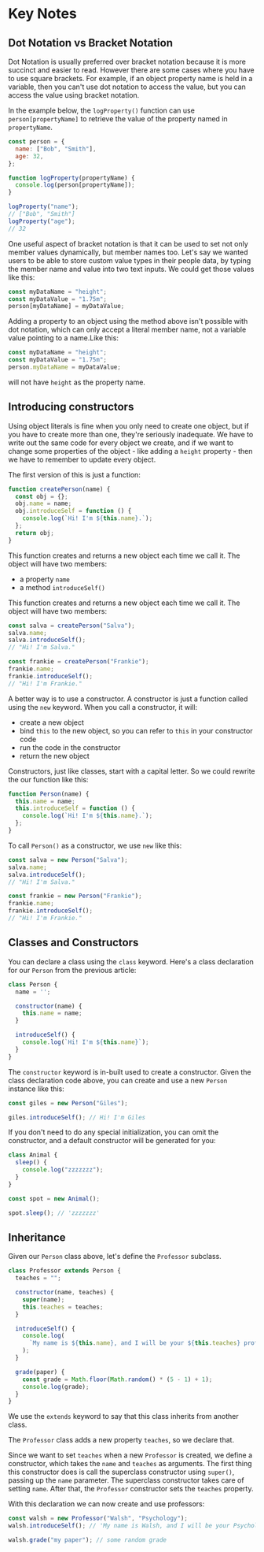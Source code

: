 # Key Notes

## Dot Notation vs Bracket Notation

Dot Notation is usually preferred over bracket notation because it is more succinct and easier to read. However there are some cases where you have to use square brackets. For example, if an object property name is held in a variable, then you can't use dot notation to access the value, but you can access the value using bracket notation.

In the example below, the `logProperty()` function can use `person[propertyName]` to retrieve the value of the property named in `propertyName`.

```JavaScript
const person = {
  name: ["Bob", "Smith"],
  age: 32,
};

function logProperty(propertyName) {
  console.log(person[propertyName]);
}

logProperty("name");
// ["Bob", "Smith"]
logProperty("age");
// 32
```

One useful aspect of bracket notation is that it can be used to set not only member values dynamically, but member names too. Let's say we wanted users to be able to store custom value types in their people data, by typing the member name and value into two text inputs. We could get those values like this:

```JavaScript
const myDataName = "height";
const myDataValue = "1.75m";
person[myDataName] = myDataValue;
```

Adding a property to an object using the method above isn't possible with dot notation, which can only accept a literal member name, not a variable value pointing to a name.Like this:

```JavaScript
const myDataName = "height";
const myDataValue = "1.75m";
person.myDataName = myDataValue;
```

will not have `height` as the property name.

## Introducing constructors

Using object literals is fine when you only need to create one object, but if you have to create more than one, they're seriously inadequate. We have to write out the same code for every object we create, and if we want to change some properties of the object - like adding a `height` property - then we have to remember to update every object.

The first version of this is just a function:

```JavaScript
function createPerson(name) {
  const obj = {};
  obj.name = name;
  obj.introduceSelf = function () {
    console.log(`Hi! I'm ${this.name}.`);
  };
  return obj;
}
```

This function creates and returns a new object each time we call it. The object will have two members:

- a property `name`
- a method `introduceSelf()`

This function creates and returns a new object each time we call it. The object will have two members:

```JavaScript
const salva = createPerson("Salva");
salva.name;
salva.introduceSelf();
// "Hi! I'm Salva."

const frankie = createPerson("Frankie");
frankie.name;
frankie.introduceSelf();
// "Hi! I'm Frankie."
```

A better way is to use a constructor. A constructor is just a function called using the `new` keyword. When you call a constructor, it will:

- create a new object
- bind `this` to the new object, so you can refer to `this` in your constructor code
- run the code in the constructor
- return the new object

Constructors, just like classes, start with a capital letter. So we could rewrite the our function like this:

```JavaScript
function Person(name) {
  this.name = name;
  this.introduceSelf = function () {
    console.log(`Hi! I'm ${this.name}.`);
  };
}
```

To call `Person()` as a constructor, we use `new` like this:

```JavaScript
const salva = new Person("Salva");
salva.name;
salva.introduceSelf();
// "Hi! I'm Salva."

const frankie = new Person("Frankie");
frankie.name;
frankie.introduceSelf();
// "Hi! I'm Frankie."
```

## Classes and Constructors

You can declare a class using the `class` keyword. Here's a class declaration for our `Person` from the previous article:

```JavaScript
class Person {
  name = '';

  constructor(name) {
    this.name = name;
  }

  introduceSelf() {
    console.log(`Hi! I'm ${this.name}`);
  }
}
```

The `constructor` keyword is in-built used to create a constructor.
Given the class declaration code above, you can create and use a new `Person` instance like this:

```JavaScript
const giles = new Person("Giles");

giles.introduceSelf(); // Hi! I'm Giles
```

If you don't need to do any special initialization, you can omit the constructor, and a default constructor will be generated for you:

```JavaScript
class Animal {
  sleep() {
    console.log("zzzzzzz");
  }
}

const spot = new Animal();

spot.sleep(); // 'zzzzzzz'
```

## Inheritance

Given our `Person` class above, let's define the `Professor` subclass.

```JavaScript
class Professor extends Person {
  teaches = "";

  constructor(name, teaches) {
    super(name);
    this.teaches = teaches;
  }

  introduceSelf() {
    console.log(
      `My name is ${this.name}, and I will be your ${this.teaches} professor.`,
    );
  }

  grade(paper) {
    const grade = Math.floor(Math.random() * (5 - 1) + 1);
    console.log(grade);
  }
}
```

We use the `extends` keyword to say that this class inherits from another class.

The `Professor` class adds a new property `teaches`, so we declare that.

Since we want to set `teaches` when a new `Professor` is created, we define a constructor, which takes the `name` and `teaches` as arguments. The first thing this constructor does is call the superclass constructor using `super()`, passing up the `name` parameter. The superclass constructor takes care of setting `name`. After that, the `Professor` constructor sets the `teaches` property.

With this declaration we can now create and use professors:

```JavaScript
const walsh = new Professor("Walsh", "Psychology");
walsh.introduceSelf(); // 'My name is Walsh, and I will be your Psychology professor'

walsh.grade("my paper"); // some random grade
```
